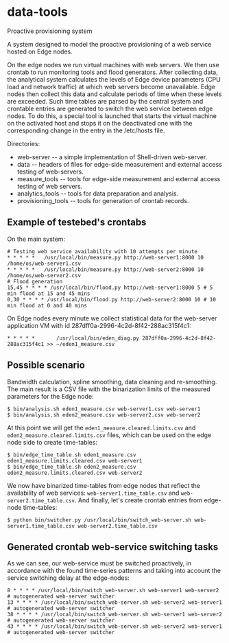 # data-tools
Proactive provisioning system

A system designed to model the proactive provisioning of a web service hosted on Edge nodes.

On the edge nodes we run virtual machines with web servers. We then use crontab to run monitoring tools and flood generators. After collecting data, the analytical system calculates the levels of Edge device parameters (CPU load and network traffic) at which web servers become unavailable. Edge nodes then collect this data and calculate periods of time when these levels are exceeded. Such time tables are parsed by the central system and crontable entries are generated to switch the web service between edge nodes. To do this, a special tool is launched that starts the virtual machine on the activated host and stops it on the deactivated one with the corresponding change in the entry in the /etc/hosts file.

Directories:
* web-server -- a simple implementation of Shell-driven web-server.
* data -- headers of files for edge-side measurement and external access testing of web-servers.
* measure_tools -- tools for edge-side measurement and external access testing of web servers.
* analytics_tools -- tools for data preparation and analysis.
* provisioning_tools -- tools for generation of crontab records.

## Example of testebed's crontabs

On the main system:
```
# Testing web service availability with 10 attempts per minute
* * * * *	/usr/local/bin/measure.py http://web-server1:8000 10 /home/os/web-server1.csv
* * * * *	/usr/local/bin/measure.py http://web-server2:8000 10 /home/os/web-server2.csv
# Flood generation
15,45 * * * * /usr/local/bin/flood.py http://web-server1:8000 5 # 5 min flood at 15 and 45 mins
0,30 * * * * /usr/local/bin/flood.py http://web-server2:8000 10 # 10 min flood at 0 and 40 mins
```
On Edge nodes every minute we collect statistical data for the web-server application VM with id 287dff0a-2996-4c2d-8f42-288ac315f4c1:
```
* * * * *       /usr/local/bin/eden_diag.py 287dff0a-2996-4c2d-8f42-288ac315f4c1 >> ~/eden1_measure.csv
```

## Possible scenario

Bandwidth calculation, spline smoothing, data cleaning and re-smoothing. The main result is a CSV file with the binarization limits of the measured parameters for the Edge node:
```
$ bin/analysis.sh eden1_measure.csv web-server1.csv web-server1
$ bin/analysis.sh eden2_measure.csv web-server2.csv web-server2
```
At this point we will get the `eden1_measure.cleared.limits.csv` and `eden2_measure.cleared.limits.csv` files, which can be used on the edge node side to create time-tables:
```
$ bin/edge_time_table.sh eden1_measure.csv eden1_measure.limits.cleared.csv web-server1
$ bin/edge_time_table.sh eden2_measure.csv eden2_measure.limits.cleared.csv web-server2

```
We now have binarized time-tables from edge nodes that reflect the availability of web services: `web-server1.time_table.csv` and `web-server2.time_table.csv`. And finally, let's create crontab entries from edge-node time-tables:
```
$ python bin/switcher.py /usr/local/bin/switch_web-server.sh web-server1.time_table.csv web-server2.time_table.csv

```

## Generated crontab web-service switching tasks

As we can see, our web-service must be switched proactively, in accordance with the found time-series patterns and taking into account the service switching delay at the edge-nodes:
```
8 * * * * /usr/local/bin/switch_web-server.sh web-server1 web-server2 # autogenerated web-server switcher
13 * * * * /usr/local/bin/switch_web-server.sh web-server2 web-server1 # autogenerated web-server switcher
38 * * * * /usr/local/bin/switch_web-server.sh web-server1 web-server2 # autogenerated web-server switcher
43 * * * * /usr/local/bin/switch_web-server.sh web-server2 web-server1 # autogenerated web-server switcher
```
